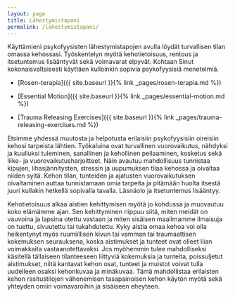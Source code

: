 ```yaml
---
layout: page
title: Lähestymistapani
permalink: /lahestymistapani/
---
```


Käyttämieni psykofyysisten lähestymistapojen avulla löydät turvallisen tilan
omassa kehossasi. Työskentelyn myötä kehotietoisuus, rentous ja itsetuntemus
lisääntyvät sekä voimavarat elpyvät. Kohtaan Sinut kokonaisvaltaisesti käyttäen
kulloinkin sopivia psykofyysisiä menetelmiä.

- [Rosen-terapia]({{ site.baseurl }}{% link _pages/rosen-terapia.md %})

- [Essential Motion]({{ site.baseurl }}{% link _pages/essential-motion.md %})

- [Trauma Releasing Exercises]({{ site.baseurl }}{% link _pages/trauma-releasing-exercises.md %})

Etsimme yhdessä muutosta ja helpotusta erilaisiin psykofyysisiin oireisiin
kehosi tarpeista lähtien. Työkaluina ovat turvallinen vuorovaikutus, nähdyksi ja
kuulluksi tuleminen, sanallinen ja kehollinen peilaaminen, kosketus sekä liike-
ja vuorovaikutusharjoitteet. Näin avautuu mahdollisuus tunnistaa kipujen,
lihasjännitysten, stressin ja uupumuksen tilaa kehossa ja oivaltaa niiden syitä.
Kehon tilan, tunteiden ja ajatusten vuorovaikutuksen oivaltaminen auttaa
tunnistamaan omia tarpeita ja pitämään huolta itsestä juuri kullakin hetkellä
sopivalla tavalla. Läsnäolo ja itsetuntemus lisääntyy.

Kehotietoisuus alkaa aistien kehittymisen myötä jo kohdussa ja muovautuu koko
elämämme ajan. Sen kehittyminen riippuu siitä, miten meidät on vauvoina ja
lapsina otettu vastaan ja miten sisäisen maailmamme ilmaisuja on tuettu,
sivuutettu tai tukahdutettu. Kyky aistia omaa kehoa voi olla heikentynyt myös
ruumiillisen kivun tai vamman tai traumaattisen kokemuksen seurauksena, koska
aistimukset ja tunteet ovat olleet liian voimakkaita vastaanotettavaksi. Jos
myöhemmin tulee mahdolliseksi käsitellä tällaiseen tilanteeseen liittyviä
kokemuksia ja tunteita, poissuljetut aistimukset, niitä kantavat kehon osat,
tunteet ja muistot voivat tulla uudelleen osaksi kehonkuvaa ja minäkuvaa. Tämä
mahdollistaa erilaisten kehon rasitustilojen vähenemisen tasapainoisen kehon
käytön myötä sekä yhteyden omiin voimavaroihin ja sisäiseen eheyteen.
